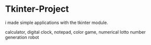 # Tkinter-Project
i made simple applications with the tkinter module.

calculator, digital clock, notepad, color game, numerical lotto number generation robot
